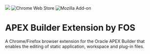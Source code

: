 ![](https://github.com/foex-open-source/apex-builder-extension-by-fos/workflows/build/badge.svg)
![Chrome Web Store](https://img.shields.io/chrome-web-store/v/jhmmfmhnhnnfnejfphieclbibmoaapid?color=green&label=chrome%20extension)
![Mozilla Add-on](https://img.shields.io/amo/v/apex-builder-extension-by-fos?color=orange&label=firefox%20add-on)

# APEX Builder Extension by FOS
A Chrome/Firefox browser extension for the Oracle APEX Builder that enables the editing of static application, workspace and plug-in files.
